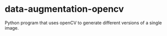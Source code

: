 # data-augmentation-opencv
Python program that uses openCV to generate different versions of a single image.

